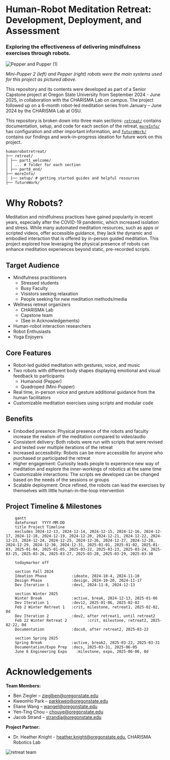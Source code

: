 # Human-Robot Meditation Retreat: Development, Deployment, and Assessment
### Exploring the effectiveness of delivering mindfulness exercises through robots.
![Pepper and Pupper (1)](https://github.com/user-attachments/assets/49448785-82ee-4e6e-9d2b-cd35934d44fe)


_Mini-Pupper 2 (left) and Pepper (right) robots were the main systems used for this project as pictured above._

This repository and its contents were developed as part of a Senior Capstone project at Oregon State University from September 2024 - June 2025, in collaboration with the CHARISMA Lab on campus. The project followed up on a 6-month robot-led meditation series from January – June 2024 by the CHARISMA Lab at OSU.

This repository is broken down into three main sections: [```retreat/```](./retreat/) contains documentation, setup, and code for each section of the retreat, [```moreInfo/```](./moreInfo/) has configuration and other important information, and [```futureWork/```](./futureWork/) contains our findings and work-in-progress ideation for future work on this project.


<!--Update as structure is changed-->
```
humanrobotretreat/
├── retreat/
│ ├── part1_welcome/
│ │ ... # folder for each section
│ ├── part8_end/ 
├── moreInfo/
│ ├── setup/ # getting started guides and helpful resources
├── futureWork/
```

# Why Robots?

Meditation and mindfulness practices have gained popularity in recent years, especially after the COVID-19 pandemic, which increased isolation and stress. While many automated meditation resources, such as apps or scripted videos, offer accessible guidance, they lack the dynamic and embodied interaction that is offered by in-person guided meditation. This project explored how leveraging the physical presence of robots can enhance meditation experiences beyond static, pre-recorded scripts.

## Target Audience
- Mindfulness practitioners
  - Stressed students
  - Busy Faculty
  - Visistors seeking relaxation
  - People seeking for new meditation methods/media
- Wellness retreat organizers
    - CHARISMA Lab
    - Capstone team
    - (See in Acknowledgements) 
- Human-robot interaction researchers
- Robot Enthusiasts
- Yoga Enjoyers

## Core Features
- Robot-led guided meditation with gestures, voice, and music
- Two robots with different body shapes displaying emotional and visual feedback to participants
  - Humanoid (Pepper)
  - Quadroped (Mini-Pupper)
- Real time, in-person voice and gesture additional guidance from the human facilitators
- Customizable meditation exercises using scripts and modular code

## Benefits

- Embodied presence: Physical presence of the robots and faculty increase the realism of the meditation compared to video/audio  
- Consistent delivery: Both robots were run with scripts that were revised and tested over multiple iterations of the retreat
- Increased accessibility: Robots can be more accessible for anyone who purchased or participated the retreat
- Higher engagement: Curiosity leads people to experience new way of meditation and explore the inner-workings of robotics at the same time
- Customizable interactions: The scripts we developed can be changed based on the needs of the sessions or groups
- Scalable deployment: Once refined, the robots can lead the exercises by themselves with little human-in-the-loop intervention


<!--This needs to be updated to just be important milestones, maybe a Gantt chart? -->
## Project Timeline & Milestones

```mermaid
    gantt
    dateFormat  YYYY-MM-DD
    title Project Timeline
    excludes 2024-12-13, 2024-12-14, 2024-12-15, 2024-12-16, 2024-12-17, 2024-12-18, 2024-12-19, 2024-12-20, 2024-12-21, 2024-12-22, 2024-12-23, 2024-12-24, 2024-12-25, 2024-12-26, 2024-12-27, 2024-12-28, 2024-12-29, 2024-12-30, 2024-12-31, 2025-01-01, 2025-01-02, 2025-01-03, 2025-01-04, 2025-01-05, 2025-03-22, 2025-03-23, 2025-03-24, 2025-03-25, 2025-03-26, 2025-03-27, 2025-03-28, 2025-03-29, 2025-03-30

    todaymarker off

    section Fall 2024
    Ideation Phase           :ideate, 2024-10-4, 2024-11-10
    Design Phase             :design, 2024-10-20, 2024-11-17
    Dev Iteration 1          :dev1, 2024-11-8, 2024-12-13

    section Winter 2025
    Winter Break             :active, break, 2024-12-13, 2025-01-06
    Dev Iteration 1          :dev12, 2025-01-06, 2025-02-02
    Feb 2 Winter Retreat 1   :crit, milestone, retreat1, 2025-02-02, 0d
    Dev Iteration 2          :dev2, after retreat1, until retreat2
    Feb 22 Winter Retreat 2         :crit, milestone, retreat2, 2025-02-22, 0d
    Documentation            :docs0, after retreat2, 2025-03-22

    section Spring 2025
    Spring Break             :active, break2, 2025-03-22, 2025-03-31
    Documentation/Expo Prep  :docs, 2025-03-31, 2025-06-05
    June 6 Engineering Expo    :milestone, expo, 2025-06-06, 0d
```

# Acknowledgements

**Team Members:**
- Ben Ziegler – zieglben@oregonstate.edu
- KweonHo Park – parkkweo@oregonstate.edu
- Eliane Wang – wangel@oregonstate.edu
- Yen-Ting Chou – chouye@oregonstate.edu
- Jacob Strand – strandja@oregonstate.edu

**Project Partner:**
- Dr. Heather Knight - heather.knight@oregonstate.edu,
CHARISMA Robotics Lab

![retreat team](https://github.com/user-attachments/assets/77d1fb80-701d-434a-aa41-ea6c2ea10378)

